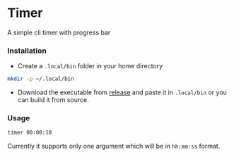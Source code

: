 # Timer
A simple cli timer with progress bar

### Installation
- Create a `.local/bin` folder in your home directory
```bash
mkdir -p ~/.local/bin
```

- Download the executable from [release](https://github.com/prajnastra/timer/releases/tag/v1) and paste it in `.local/bin` or you can build it from source.

### Usage
```bash
timer 00:00:10
```
Currently it supports only one argument which will be in `hh:mm:ss` format.
